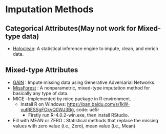 # Imputation Methods


## Categorical Attributes(May not work for Mixed-type data)
* [Holoclean](https://github.com/HoloClean/holoclean): A statistical inference engine to impute, clean, and enrich data.

## Mixed-type Attributes
* [GAIN](https://github.com/ruclty/CorruptAdaptation/tree/master/imputation/GAIN) : Impute missing data using Generative Adversarial Networks.
* [MissForest](https://github.com/stekhoven/missForest) : A nonparametric, mixed-type imputation method for basically any type of data.
* MICE : Implemented by mice package in R environment.
    * Install R on Windows: <https://pan.baidu.com/s/1kW-vutRESSgFOkyQ0WJ3Bg>, code: ue5r
        * Firstly run R-4.0.2-win.exe, then install RStudio.
* Fill with MEAN or ZERO : Statistical methods that replace the missing values with zero value (i.e., Zero), mean value (i.e., Mean)
